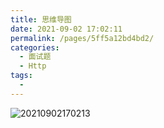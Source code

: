 ```yaml
---
title: 思维导图
date: 2021-09-02 17:02:11
permalink: /pages/5ff5a12bd4bd2/
categories:
  - 面试题
  - Http
tags:
  -
---
```


![20210902170213](https://cdn.jsdelivr.net/gh/wu529778790/image/blog/20210902170213.png)

<!-- more -->
